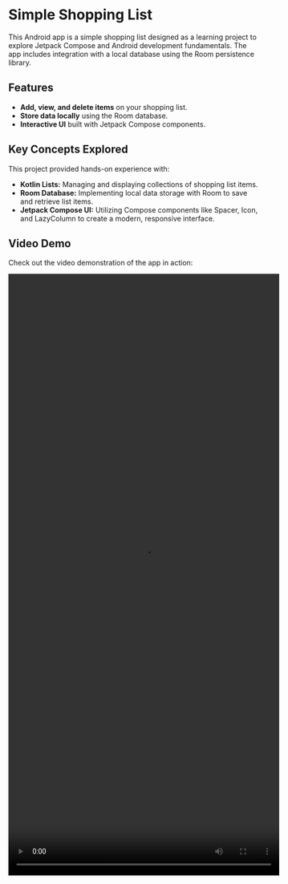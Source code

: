 # Simple Shopping List
This Android app is a simple shopping list designed as a learning project 
to explore Jetpack Compose and Android development fundamentals. 
The app includes integration with a local database using the Room persistence library.

## Features
- **Add, view, and delete items** on your shopping list.
- **Store data locally** using the Room database.
- **Interactive UI** built with Jetpack Compose components.

## Key Concepts Explored
This project provided hands-on experience with:

- **Kotlin Lists:** Managing and displaying collections of shopping list items.
- **Room Database:** Implementing local data storage with Room to save and retrieve list items.
- **Jetpack Compose UI:** Utilizing Compose components like Spacer, Icon, and LazyColumn to create a modern, responsive interface.

## Video Demo

Check out the video demonstration of the app in action:

<video width="540" height="1200" controls>
  <source src="video/demo.mp4" type="video/mp4">
</video>

